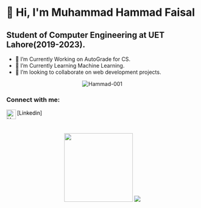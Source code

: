 # 👋 Hi, I'm Muhammad Hammad Faisal
## Student of Computer Engineering at UET Lahore(2019-2023).
- 👀 I’m Currently Working on AutoGrade for CS.
- 🌱 I’m Currently Learning Machine Learning.
- 💞️ I’m looking to collaborate on web development projects.
<!-- - 📫 How to reach me hammadfaisal178@gmail.com   -->

<p align="center"> <img src="https://komarev.com/ghpvc/?username=Hammad-001" alt="Hammad-001" /> </p>


### Connect with me:

[<img align="left" alt="Hammad-001 | LinkedIn" width="25px" src="https://cdn.jsdelivr.net/npm/simple-icons@v3/icons/linkedin.svg" /><a href="https://www.linkedin.com/in/muhammad-hammad-faisal-746198196/" style="text-decoration:none; color:black;">Linkedin</a>]

<br />


<p align="center">
    <img height="180em" src="https://github-readme-streak-stats.herokuapp.com/?user=Hammad-001&theme=dark&hide_border=true&background=0D1117&stroke=0000&count_private=true&include_all_commits=true" />
    <img src="https://activity-graph.herokuapp.com/graph?username=Hammad-001&count_private=true&hide_border=true&bg_color=0d1117&theme=github" />
</p>
<!---
Hammad-001/Hammad-001 is a ✨ special ✨ repository because its `README.md` (this file) appears on your GitHub profile.
You can click the Preview link to take a look at your changes.
--->

